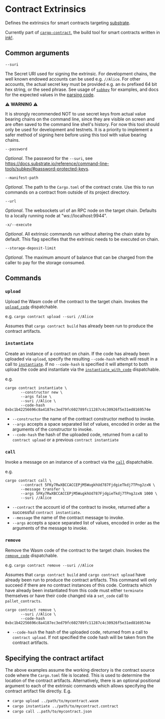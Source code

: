 # Contract Extrinsics

Defines the extrinsics for smart contracts targeting [substrate](https://github.com/paritytech/substrate). 

Currently part of [`cargo-contract`](https://github.com/paritytech/cargo-contract), the build tool for smart
 contracts written in [ink!](https://github.com/paritytech/ink).


## Common arguments

```
--suri
```
The Secret URI used for signing the extrinsic. For development chains, the well known endowed accounts can be used e.g.
`//Alice`. For other accounts, the actual secret key must be provided e.g. an `0x` prefixed 64 bit hex string, or the
seed phrase. See usage of [`subkey`](https://docs.substrate.io/reference/command-line-tools/subkey/) for examples, and docs for the expected
values in the [parsing code](https://docs.rs/sp-core/latest/sp_core/crypto/trait.Pair.html#method.from_string_with_seed).

:warning: **WARNING** :warning:

It is strongly recommended NOT to use secret keys from actual value bearing chains on the command line, since they are
visible on screen and are often saved to the command line shell's history. For now this tool should only be used for
development and testnets. It is a priority to implement a safer method of signing here before using this tool with value
bearing chains.

```
--password
```
*Optional*. The password for the `--suri`, see https://docs.substrate.io/reference/command-line-tools/subkey/#password-protected-keys.

```
--manifest-path
```
*Optional*. The path to the `Cargo.toml` of the contract crate. Use this to run commands on a contract from outside of
its project directory.

```
--url
```
*Optional*. The websockets url of an RPC node on the target chain. Defaults to a locally running node at
"ws://localhost:9944".

```
-x/--execute
```
*Optional*. All extrinsic commands run without altering the chain state by default. This flag specifies
that the extrinsic needs to be executed on chain.

```
--storage-deposit-limit
```
*Optional*. The maximum amount of balance that can be charged from the caller to pay for the storage consumed.

## Commands

### `upload`

Upload the Wasm code of the contract to the target chain. Invokes the [`upload_code`](https://github.com/paritytech/substrate/blob/master/frame/contracts/src/lib.rs#L509)
dispatchable.

e.g. `cargo contract upload --suri //Alice`

Assumes that `cargo contract build` has already been run to produce the contract artifacts.

### `instantiate`

Create an instance of a contract on chain. If the code has already been uploaded via `upload`, specify the resulting
`--code-hash` which will result in a call to [`instantiate`](https://github.com/paritytech/substrate/blob/master/frame/contracts/src/lib.rs#L460).
If no `--code-hash` is specified it will attempt to both upload the code and instantiate via the
[`instantiate_with_code`](https://github.com/paritytech/substrate/blob/master/frame/contracts/src/lib.rs#L419)
dispatchable.

e.g.
```
cargo contract instantiate \
       --constructor new \
       --args false \
       --suri //Alice \
       --code-hash 0xbc1b42256696c8a4187ec3ed79fc602789fc11287c4c30926f5e31ed8169574e
```
- `--constructor` the name of the contract constructor method to invoke.
- `--args` accepts a space separated list of values, encoded in order as the arguments of the constructor to invoke.
- `--code-hash` the hash of the uploaded code, returned from a call to `contract upload` or a previous
`contract instantiate`

### `call`

Invoke a message on an instance of a contract via the [`call`](https://github.com/paritytech/substrate/blob/master/frame/contracts/src/lib.rs#L359)
dispatchable.

e.g.
```
cargo contract call \
       --contract 5FKy7RwXBCCACCEPjM5WugkhUd787FjdgieTkdj7TPngJzxN \
       --message transfer \
       --args 5FKy7RwXBCCACCEPjM5WugkhUd787FjdgieTkdj7TPngJzxN 1000 \
       --suri //Alice
```

- `--contract` the account id of the contract to invoke, returned after a successful `contract instantiate`.
- `--message` the name of the contract message to invoke.
- `--args` accepts a space separated list of values, encoded in order as the arguments of the message to invoke.

### `remove`

Remove the Wasm code of the contract to the target chain. Invokes the [`remove_code`](https://github.com/paritytech/substrate/blob/master/frame/contracts/src/lib.rs#L581)
dispatchable.

e.g. `cargo contract remove --suri //Alice`

Assumes that `cargo contract build` and `cargo contract upload` have already been run to produce the contract artifacts.
This command will only succeed if there are no contract instances of this code. Contracts which have already been instantiated from this code must either `terminate` themselves or have their code changed via a `set_code` call to `pallet_contracts`.

```
cargo contract remove \
       --suri //Alice \
       --code-hash 0xbc1b42256696c8a4187ec3ed79fc602789fc11287c4c30926f5e31ed8169574e
```

- `--code-hash` the hash of the uploaded code, returned from a call to `contract upload`.
If not specified the code hash will be taken from the contract artifacts.

## Specifying the contract artifact

The above examples assume the working directory is the contract source code where the `Cargo.toml` file is located.
This is used to determine the location of the contract artifacts. Alternatively, there is an optional positional
argument to each of the extrinsic commands which allows specifying the contract artifact file directly. E.g.

- `cargo upload ../path/to/mycontract.wasm`
- `cargo instantiate ../path/to/mycontract.contract`
- `cargo call ..path/to/mycontract.json`
